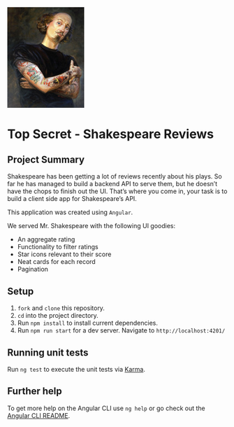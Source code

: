 <img src="./src/assets/og-shakespeare.png" width="35%">

# Top Secret - Shakespeare Reviews

## Project Summary

Shakespeare has been getting a lot of reviews recently about his plays. So far he has managed to build a backend API to serve them, but he doesn’t have the chops to finish out the UI. That’s where you come in, your task is to build a client side app for Shakespeare’s API.

This application was created using `Angular`.

We served Mr. Shakespeare with the following UI goodies:
- An aggregate rating
- Functionality to filter ratings
- Star icons relevant to their score
- Neat cards for each record
- Pagination
## Setup

1. `fork` and `clone` this repository.
2. `cd` into the project directory.
3. Run `npm install` to install current dependencies.
4. Run `npm run start` for a dev server. Navigate to `http://localhost:4201/`
## Running unit tests

Run `ng test` to execute the unit tests via [Karma](https://karma-runner.github.io).
## Further help

To get more help on the Angular CLI use `ng help` or go check out the [Angular CLI README](https://github.com/angular/angular-cli/blob/master/README.md).
